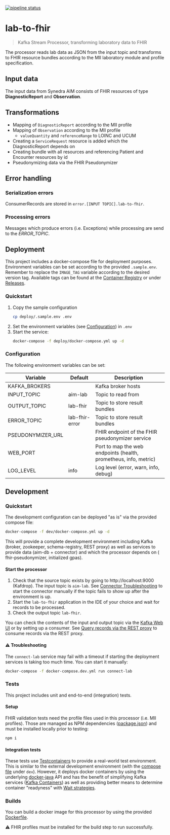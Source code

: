 
[![pipeline status](https://gitlab.diz.uni-marburg.de/etl/lab-to-fhir/badges/master/pipeline.svg)](https://gitlab.diz.uni-marburg.de/etl/lab-to-fhir/-/commits/master)

# lab-to-fhir

> Kafka Stream Processor, transforming laboratory data to FHIR

The processor reads lab data as JSON from the input topic and transforms to FHIR resource bundles
according to the MII laboratory module and profile specification.

## Input data

The input data from Synedra AIM consists of FHIR resources of type **DiagnosticReport** and
**Observation**.

## Transformations

- Mapping of `DiagnosticReport` according to the MII profile
- Mapping of `Observation` according to the MII profile
    - `valueQuantity` and `referenceRange` to LOINC and UCUM
- Creating a `ServiceRequest` resource is added which the DiagnosticReport depends on
- Creating bundle with all resources and referencing Patient and Encounter resources by id
- Pseudonymizing data via the FHIR Pseudonymizer

## Error handling

### Serialization errors

ConsumerRecords are stored in `error.[INPUT TOPIC].lab-to-fhir`.

### Processing errors

Messages which produce errors (i.e. Exceptions) while processing are send to the _ERROR_TOPIC_.

## Deployment

This project includes a docker-compose file for deployment purposes. Environment variables can be
set according to the provided `.sample.env`. Remember to replace the `IMAGE_TAG` variable according
to the desired version tag. Available tags can be found at
the [Container Registry](container_registry/) or under [Releases](-/releases/).

### Quickstart

1. Copy the sample configuration
    ```sh
    cp deploy/.sample.env .env
    ```
2. Set the environment variables (see [Configuration](#deploy_config)) in `.env`
3. Start the service:
    ```sh
    docker-compose -f deploy/docker-compose.yml up -d
    ```

### <a name="deploy_config"></a> Configuration

The following environment variables can be set:

| Variable  | Default  | Description  |
|---|---|---|
| KAFKA_BROKERS |  | Kafka broker hosts |
| INPUT_TOPIC | aim-lab | Topic to read from |
| OUTPUT_TOPIC | lab-fhir | Topic to store result bundles |
| ERROR_TOPIC | lab-fhir-error | Topic to store result bundles |
| PSEUDONYMIZER_URL | | FHIR endpoint of the FHIR pseudonymizer service  |
| WEB_PORT |  | Port to map the web endpoints (health, prometheus, info, metric) |
| LOG_LEVEL | info | Log level (error, warn, info, debug) |

## Development

### Quickstart

The development configuration can be deployed "as is" via the provided compose file:

```sh
docker-compose -f dev/docker-compose.yml up -d
```

This will provide a complete development environment including Kafka (broker, zookeeper,
schema-registry, REST proxy)
as well as services to provide data (aim-db + connector) and which the processor depends on (
fhir-pseudonymizer, initialized gpas).

#### Start the processor

1. Check that the source topic exists by going to http://localhost:9000 (Kafdrop). The input topic
   is `aim-lab`. See [Connector Troubleshooting](#connector) to start the connector manually if the
   topic fails to show up after the environment is up.
2. Start the `lab-to-fhir` application in the IDE of your choice and wait for records to be
   processed.
3. Check the output topic `lab-fhir`.

You can check the contents of the input and output topic via
the [Kafka Web UI](http://localhost:9000/) or by setting up a consumer.
See [Query records via the REST proxy](#query-records) to consume records via the REST proxy.

#### ⚠ Troubleshooting

The `connect-lab` service may fail with a timeout if starting the deployment services is taking too
much time. You can start it manually:

```sh
docker-compose -f docker-compose.dev.yml run connect-lab
```

### Tests

This project includes unit and end-to-end (integration) tests.

#### Setup

FHIR validation tests need the profile files used in this processor (i.e. MII profiles). Those are
managed as NPM dependencies ([package.json](package.json)) and must be installed locally prior to
testing:

```sh
npm i
```

#### Integration tests

These tests use [Testcontainers](https://www.testcontainers.org) to provide a real-world test
environment. This is similar to the external development environment (with the
[compose file](dev/docker-compose.yml) under `dev`). However, it deploys docker containers by using
the underlying [docker-java](https://github.com/docker-java/docker-java) API and has the benefit of
simplifying Kafka services ([Kafka Containers](https://www.testcontainers.org/modules/kafka/)) as
well as providing better means to determine container "readyness" with
[Wait strategies](https://www.testcontainers.org/features/startup_and_waits/).

### Builds

You can build a docker image for this processor by using the provided [Dockerfile](Dockerfile).

⚠ FHIR profiles must be installed for the build step to run successfully. 
